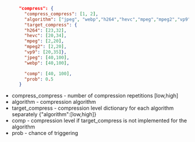 ```json
      "compress": {
        "compress_compress": [1, 2],
        "algorithm": ["jpeg", "webp","h264","hevc","mpeg","mpeg2","vp9","jpeg","webp"],
        "target_compress": {
        "h264": [23,32],
        "hevc": [20,34],
        "mpeg": [2,20],
        "mpeg2": [2,20],
        "vp9": [20,35]},
        "jpeg": [40,100],
        "webp": [40,100],

        "comp": [40, 100],
        "prob": 0.5
      }
```
- compress_compress - number of compression repetitions [low,high]
- algorithm - compression algorithm
- target_compress - compression level dictionary for each algorithm separately {"algorithm":[low,high]}
- comp - compression level if target_compress is not implemented for the algorithm
- prob - chance of triggering
